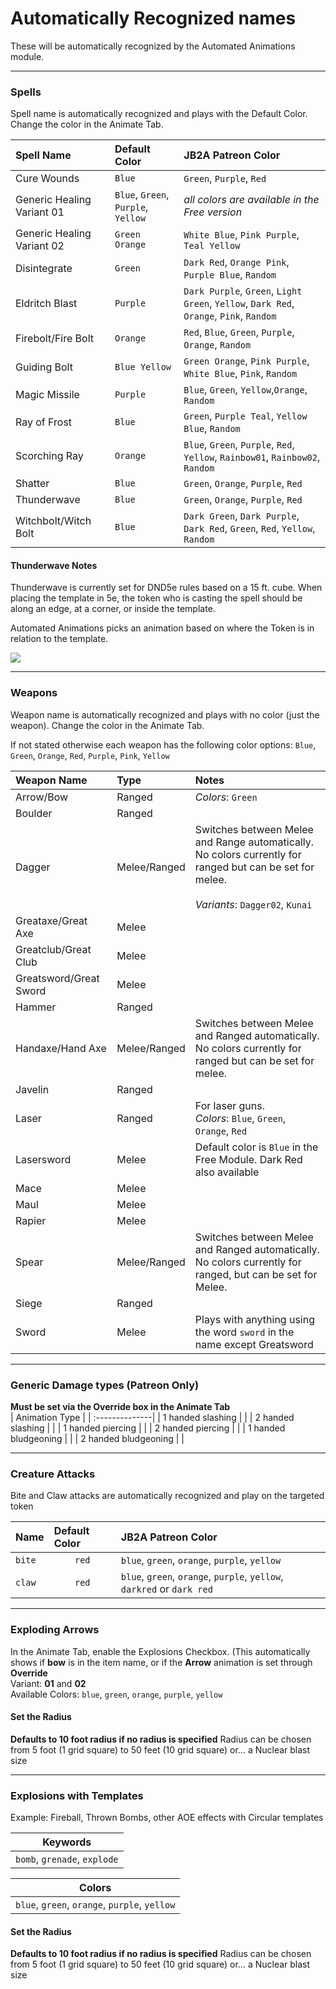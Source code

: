 # Automatically Recognized names  

These will be automatically recognized by the Automated Animations module.  

---
### Spells

Spell name is automatically recognized and plays with the Default Color. Change the color in the Animate Tab.

| Spell Name | Default Color | JB2A Patreon Color |
| :--------- | :------------ | :----------------- |
| Cure Wounds | `Blue` | `Green`, `Purple`, `Red` |
| Generic Healing Variant 01 | `Blue`, `Green`, `Purple`, `Yellow` | *all colors are available in the Free version* |
| Generic Healing Variant 02 | `Green Orange` | `White Blue`, `Pink Purple`, `Teal Yellow` |
| Disintegrate | `Green` | `Dark Red`, `Orange Pink`, `Purple Blue`, `Random` |
| Eldritch Blast | `Purple` | `Dark Purple`, `Green`, `Light Green`, `Yellow`, `Dark Red`, `Orange`, `Pink`, `Random` |
| Firebolt/Fire Bolt | `Orange` | `Red`, `Blue`, `Green`, `Purple`, `Orange`, `Random` |
| Guiding Bolt | `Blue Yellow` | `Green Orange`, `Pink Purple`, `White Blue`, `Pink`, `Random` |
| Magic Missile | `Purple` | `Blue`, `Green`, `Yellow`,`Orange`, `Random` |
| Ray of Frost | `Blue` | `Green`, `Purple Teal`, `Yellow Blue`, `Random` |
| Scorching Ray | `Orange` | `Blue`, `Green`, `Purple`, `Red`, `Yellow`, `Rainbow01`, `Rainbow02`, `Random` |
| Shatter | `Blue` | `Green`, `Orange`, `Purple`, `Red` |
| Thunderwave | `Blue` | `Green`, `Orange`, `Purple`, `Red` |
| Witchbolt/Witch Bolt | `Blue` | `Dark Green`, `Dark Purple`, `Dark Red`, `Green`, `Red`, `Yellow`, `Random` |

#### Thunderwave Notes

Thunderwave is currently set for DND5e rules based on a 15 ft. cube. When placing the template in 5e, the token who is casting the spell should be along an edge, at a corner, or inside the template.

Automated Animations picks an animation based on where the Token is in relation to the template.

![](../pictures/ThunderWaveLoc.png)  

---
### Weapons

Weapon name is automatically recognized and plays with no color (just the weapon). Change the color in the Animate Tab.

If not stated otherwise each weapon has the following color options: `Blue`, `Green`, `Orange`, `Red`, `Purple`, `Pink`, `Yellow`

| Weapon Name | Type | Notes |
| :---------- | :--- | :---- |
| Arrow/Bow | Ranged | *Colors*: `Green` |
| Boulder | Ranged | |
| Dagger | Melee/Ranged | Switches between Melee and Range automatically. <br> No colors currently for ranged but can be set for melee. <br><br> *Variants*: `Dagger02`, `Kunai` |
| Greataxe/Great Axe | Melee | |
| Greatclub/Great Club | Melee | |
| Greatsword/Great Sword | Melee | |
| Hammer | Ranged | |
| Handaxe/Hand Axe | Melee/Ranged | Switches between Melee and Ranged automatically. <br> No colors currently for ranged but can be set for melee. |
| Javelin | Ranged | |
| Laser | Ranged | For laser guns. <br> *Colors*: `Blue`, `Green`, `Orange`, `Red` |
| Lasersword | Melee | Default color is `Blue` in the Free Module. Dark Red also available |
| Mace | Melee | |
| Maul | Melee | |
| Rapier | Melee | |
| Spear | Melee/Ranged | Switches between Melee and Ranged automatically. <br> No colors currently for ranged, but can be set for Melee. |
| Siege | Ranged | |
| Sword | Melee | Plays with anything using the word `sword` in the name except Greatsword |  

---
### Generic Damage types (Patreon Only)
**Must be set via the Override box in the Animate Tab**  
| Animation Type |
| :--------------|
| 1 handed slashing | |
| 2 handed slashing | |
| 1 handed piercing | |
| 2 handed piercing | |
| 1 handed bludgeoning | |
| 2 handed bludgeoning | |  

---
### Creature Attacks  
Bite and Claw attacks are automatically recognized and play on the targeted token  

| Name | Default Color | JB2A Patreon Color |
| :----| :-------------| :------------------|
| `bite` | <div align="center">`red`</div> | `blue`, `green`, `orange`, `purple`, `yellow` |
| `claw` | <div align="center">`red`</div> | `blue`, `green`, `orange`, `purple`, `yellow`, `darkred` or `dark red`|  

---
### Exploding Arrows  
In the Animate Tab, enable the Explosions Checkbox. (This automatically shows if **bow** is in the item name, or if the **Arrow** animation is set through **Override**  
Variant: **01** and **02**  
Available Colors: `blue`, `green`, `orange`, `purple`, `yellow`  
#### Set the Radius  
**Defaults to 10 foot radius if no radius is specified**
Radius can be chosen from 5 foot (1 grid square) to 50 feet (10 grid square) or... a Nuclear blast size  

---
### Explosions with Templates  
Example: Fireball, Thrown Bombs, other AOE effects with Circular templates

| <div align="center">Keywords</div> |
| :--| 
| `bomb`, `grenade`, `explode`||  

| <div align="center">Colors</div> |
| :--| 
| `blue`, `green`, `orange`, `purple`, `yellow`||  

#### Set the Radius  
**Defaults to 10 foot radius if no radius is specified**
Radius can be chosen from 5 foot (1 grid square) to 50 feet (10 grid square) or... a Nuclear blast size  
